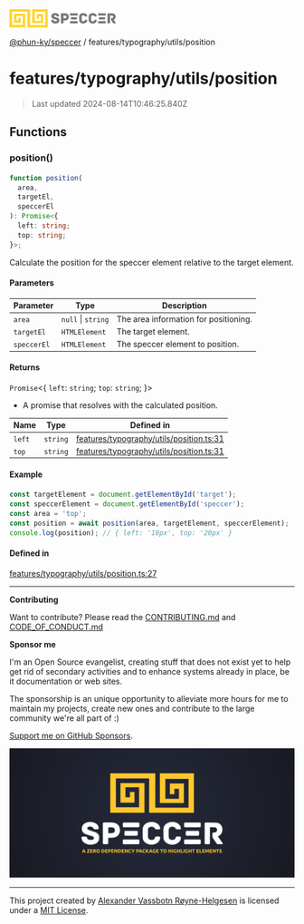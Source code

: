<div>
  <img alt="SPECCER logo" src="https://raw.githubusercontent.com/phun-ky/speccer/main/public/logo-speccer-horizontal-colored-package.svg?raw=true" style="max-height:32px;" />
</div>

[@phun-ky/speccer](../../../README.md) / features/typography/utils/position

# features/typography/utils/position

> Last updated 2024-08-14T10:46:25.840Z

## Functions

### position()

```ts
function position(
  area,
  targetEl,
  speccerEl
): Promise<{
  left: string;
  top: string;
}>;
```

Calculate the position for the speccer element relative to the target element.

#### Parameters

| Parameter   | Type               | Description                           |
| ----------- | ------------------ | ------------------------------------- |
| `area`      | `null` \| `string` | The area information for positioning. |
| `targetEl`  | `HTMLElement`      | The target element.                   |
| `speccerEl` | `HTMLElement`      | The speccer element to position.      |

#### Returns

`Promise`\<\{
`left`: `string`;
`top`: `string`;
}>

- A promise that resolves with the calculated position.

| Name   | Type     | Defined in                                                                                                                             |
| ------ | -------- | -------------------------------------------------------------------------------------------------------------------------------------- |
| `left` | `string` | [features/typography/utils/position.ts:31](https://github.com/phun-ky/speccer/blob/main/src/features/typography/utils/position.ts#L31) |
| `top`  | `string` | [features/typography/utils/position.ts:31](https://github.com/phun-ky/speccer/blob/main/src/features/typography/utils/position.ts#L31) |

#### Example

```ts
const targetElement = document.getElementById('target');
const speccerElement = document.getElementById('speccer');
const area = 'top';
const position = await position(area, targetElement, speccerElement);
console.log(position); // { left: '10px', top: '20px' }
```

#### Defined in

[features/typography/utils/position.ts:27](https://github.com/phun-ky/speccer/blob/main/src/features/typography/utils/position.ts#L27)

---

**Contributing**

Want to contribute? Please read the [CONTRIBUTING.md](https://github.com/phun-ky/speccer/blob/main/CONTRIBUTING.md) and [CODE_OF_CONDUCT.md](https://github.com/phun-ky/speccer/blob/main/CODE_OF_CONDUCT.md)

**Sponsor me**

I'm an Open Source evangelist, creating stuff that does not exist yet to help get rid of secondary activities and to enhance systems already in place, be it documentation or web sites.

The sponsorship is an unique opportunity to alleviate more hours for me to maintain my projects, create new ones and contribute to the large community we're all part of :)

[Support me on GitHub Sponsors](https://github.com/sponsors/phun-ky).

![Speccer banner, with logo and slogan: A zero dependency package to highlight elements](https://github.com/phun-ky/speccer/blob/main/public/speccer-banner.png?raw=true)

---

This project created by [Alexander Vassbotn Røyne-Helgesen](http://phun-ky.net) is licensed under a [MIT License](https://choosealicense.com/licenses/mit/).

